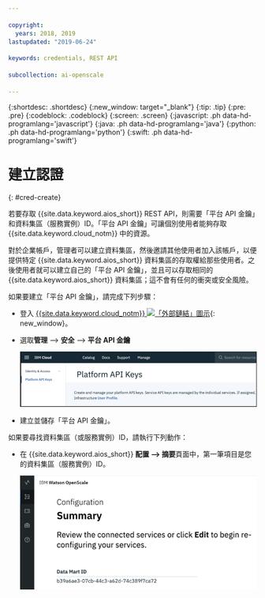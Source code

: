```yaml
---

copyright:
  years: 2018, 2019
lastupdated: "2019-06-24"

keywords: credentials, REST API

subcollection: ai-openscale

---
```


{:shortdesc: .shortdesc}
{:new_window: target="_blank"}
{:tip: .tip}
{:pre: .pre}
{:codeblock: .codeblock}
{:screen: .screen}
{:javascript: .ph data-hd-programlang='javascript'}
{:java: .ph data-hd-programlang='java'}
{:python: .ph data-hd-programlang='python'}
{:swift: .ph data-hd-programlang='swift'}

# 建立認證
{: #cred-create}

若要存取 {{site.data.keyword.aios_short}} REST API，則需要「平台 API 金鑰」和資料集區（服務實例）ID。「平台 API 金鑰」可讓個別使用者能夠存取 {{site.data.keyword.cloud_notm}} 中的資源。

對於企業帳戶，管理者可以建立資料集區，然後邀請其他使用者加入該帳戶，以便提供特定 {{site.data.keyword.aios_short}} 資料集區的存取權給那些使用者。之後使用者就可以建立自己的「平台 API 金鑰」，並且可以存取相同的 {{site.data.keyword.aios_short}} 資料集區；這不會有任何的衝突或安全風險。

如果要建立「平台 API 金鑰」，請完成下列步驟：

- 登入 [{{site.data.keyword.cloud_notm}} ![「外部鏈結」圖示](../../icons/launch-glyph.svg "「外部鏈結」圖示")](https://{DomainName}){: new_window}。

- 選取**管理** --> **安全** --> **平台 API 金鑰**

    ![平台 API 金鑰](images/cred-api-key.png)

- 建立並儲存「平台 API 金鑰」。

如果要尋找資料集區（或服務實例）ID，請執行下列動作：

- 在 {{site.data.keyword.aios_short}} **配置 --> 摘要**頁面中，第一筆項目是您的資料集區（服務實例）ID。

    ![資料集區 ID](images/data-mart-id.png)
